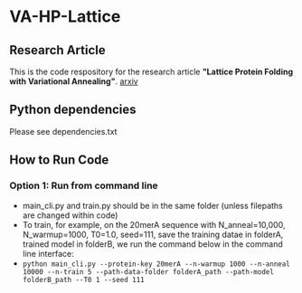 # VA-HP-Lattice

## Research Article
This is the code respository for the research article **"Lattice Protein Folding with Variational Annealing"**. [arxiv](https://arxiv.org/abs/2502.20632)

## Python dependencies
Please see dependencies.txt

## How to Run Code
### Option 1: Run from command line
- main_cli.py and train.py should be in the same folder (unless filepaths are changed within code)
- To train, for example, on the 20merA sequence with N_anneal=10,000, N_warmup=1000, T0=1.0, seed=111, save the training datae in folderA, trained model in folderB, we run the command below in the command line interface:
- `python main_cli.py --protein-key 20merA --n-warmup 1000 --n-anneal 10000 --n-train 5 --path-data-folder folderA_path --path-model folderB_path --T0 1 --seed 111`

